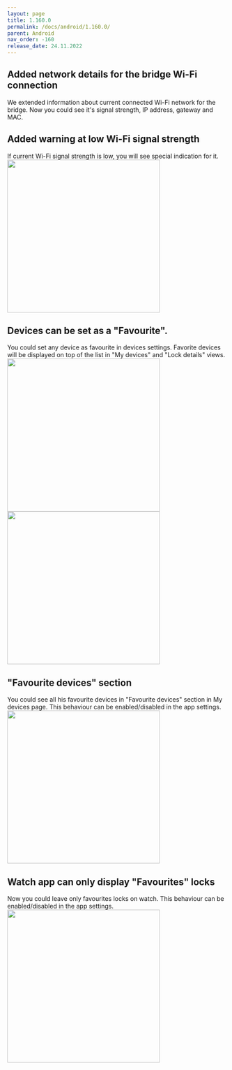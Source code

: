 ```yaml
---
layout: page
title: 1.160.0
permalink: /docs/android/1.160.0/
parent: Android
nav_order: -160
release_date: 24.11.2022
---
```


## Added network details for the bridge Wi-Fi connection
We extended information about current connected Wi-Fi network for the bridge. Now you could see it's signal strength, IP address, gateway and MAC.

## Added warning at low Wi-Fi signal strength 
If current Wi-Fi signal strength is low, you will see special indication for it.
<img src="/tedee-release-notes/docs/android/assets/1.160.0-wifi_info.png" width="350">

## Devices can be set as a "Favourite".
You could set any device as favourite in devices settings. Favorite devices will be displayed on top of the list in "My devices" and "Lock details" views.
<img src="/tedee-release-notes/docs/android/assets/1.160.0-lock-settings.jpg" width="350">
<img src="/tedee-release-notes/docs/android/assets/1.160.0-fav-on-top.jpg" width="350">

## "Favourite devices" section
You could see all his favourite devices in "Favourite devices" section in My devices page. This behaviour can be enabled/disabled in the app settings.
<img src="/tedee-release-notes/docs/android/assets/1.160.0-fav-section.jpg" width="350">

## Watch app can only display "Favourites" locks 
Now you could leave only favourites locks on watch. This behaviour can be enabled/disabled in the app settings.
<img src="/tedee-release-notes/docs/android/assets/1.160.0-fav-settings.jpg" width="350">
